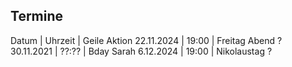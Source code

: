 Termine
-------
Datum      | Uhrzeit | Geile Aktion
22.11.2024 | 19:00   | Freitag Abend ?
30.11.2021 | ??:??   | Bday Sarah
6.12.2024  | 19:00   | Nikolaustag ?
